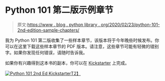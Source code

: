 # Python 101 第二版示例章节

> 原文:[https://www . blog . python library . org/2020/02/23/python-101-2nd-edition-sample-chapters/](https://www.blog.pythonlibrary.org/2020/02/23/python-101-2nd-edition-sample-chapters/)

我为 Python 101 第二版收集了一些样本章节，该版本将于今年晚些时候发布。你可以在这里下载这些样本章节的 PDF 版本。请注意，这些章节可能有轻微的错别字。如果你发现任何错误，请随时告诉我。

如果你有兴趣得到这本书的副本，你可以在 [Kickstarter](https://www.kickstarter.com/projects/driscollis/python-101-2nd-edition) 上完成。

[![Python 101 2nd Ed Kickstarter](../Images/6c7c3db9e6ddf8196c67ed47f1a9ee3f.png)T2】](https://www.kickstarter.com/projects/driscollis/python-101-2nd-edition)